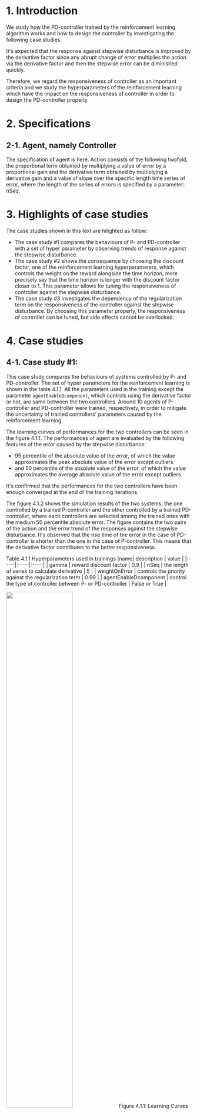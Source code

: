 

# 1. Introduction

We study how the PD-controller trained by the reinforcement learning algorithm works
and how to design the controller
by investigating the following case studies.

It's expected that 
the response against stepwise disturbance 
is improved by the derivative factor
since any abrupt change of error multiplies the action
via the derivative factor and then the stepwise error can be diminished quickly.

Therefore, we regard the responsiveness of controller as an important criteria
and we study the hyperparameters of the reinforcement learning 
which have the impact on the responsiveness of controller
in order to design the PD-controller properly.

# 2. Specifications

## 2-1. Agent, namely Controller
The specification of agent is here.
Action consists of the following twofold,
the proportional term obtained by multiplying a value of error by a proportional gain
and the derivative term obtained by multiplying a derivative gain and a value of slope over the specific length time series of error, 
where the length of the series of errors is specified by a parameter: $nSeq$.

# 3. Highlights of case studies
The case studies shown in this text are hilighted as follow:
- The case study #1 compares the behaviours of P- and PD-controller with a set of hyper parameter by observing trends of response against the stepwise disturbance.
- The case study #2 shows the consequence by choosing the discount factor, one of the reinforcement learning hyperparameters, which controls the weight on the reward alongside the time horizon, more precisely say that the time horizon is longer with the discount factor closer to 1. This parameter allows for tuning the responsiveness of controller against the stepwise disturbance.
- The case study #3 investigates the dependency of the regularization term on the responsiveness of the controller against the stepwise disturbance. By choosing this parameter properly, the responsiveness of controller can be tuned, but side effects cannot be overlooked.

# 4. Case studies

## 4-1. Case study #1: 

This case study compares the behaviours of systems controlled by P- and PD-controller.
The set of hyper parameters for the reinforcement learning is shown in the table 4.1.1.
All the parameters used in the training except the parameter `agentEnableDcomponent`, 
which controls using the derivative factor or not, 
are same between the two controllers.
Around 10 agents of P-controller and PD-controller were trained, respectively, 
in order to mitigate the uncertainty of trained controllers' parameters caused by the reinforcement learning.

The learning curves of performances for the two controllers can be seen in the figure 4.1.1.
The performances of agent are evaluated by the following features of the error caused by the stepwise disturbance:
- 95 percentile of the absolute value of the error, of which the value approximates the peak absolute value of the error except outliers
- and 50 percentile of the absolute value of the error, of which the value approximates the average absolute value of the error except outliers.

It's confirmed that the performances for the two controllers have been enough converged at the end of the training iterations.

The figure 4.1.2 shows the simulation results of the two systems, the one controlled by a trained P-controller
and the other controlled by a trained PD-controller, where each controllers are selected among the trained ones with the medium 50 percentile absolute error.
The figure contains the two pairs of the action and the error trend of the responses against the stepwise disturbance.
It's observed that the rise time of the error in the case of PD-controller is shorter than the one in the case of P-controller.
This means that the derivative factor contributes to the better responsiveness.

Table 4.1.1 Hyperparameters used in trainings
|name| description | value |
|:----:|:----:|:----:|
| gamma | reward discount factor | 0.9 |
| nSeq | the length of series to calculate derivative | 5 |
| weightOnError | controls the priority against the regularization term  | 0.99 |
| agentEnableDcomponent | control the type of controller between P- or PD-controller | False or True |

<img src="./img/cs1f_error_features_boxplot2.png" width = "60%"> 
Figure 4.1.1: Learning Curves of the error against the stepwise disturbance

<img src="./img/cs1f_trend.png" width = "60%"> 
Figure 4.1.2: Simulation results of the responses against the stepwise disturbance for P- and PD-controller, respectively

## 4-2. Case study #2:

Here, we study hyperparameter of the reinforcement learning which can significantly influence the responsiveness against the error.
It's supposed to choose the discount factor, `gamma`, because of the following reasons.
First of all, the discount factor controls the priority of rewards alongside the time horizon, 
in fact, 
seeing the [definition of the discounted infinite sum of rewards](https://en.wikipedia.org/wiki/Reinforcement_learning#Criterion_of_optimality),
if the discount factor closes to 1 then, agents are oriented to the long term reward.
In contrast, with the smaller discount factor, still non negative, 
agent seeks for gaining reward in the short-term by diminishing the error as quickly as possible.
That's the reasoning behind choosing the discount factor as the control parameter of the responsiveness.

The set of hyperparameters used in the trainings is shown in the table 4.2.1.
Given that the discounting factor can be given as `1-1/T`, where `T` denotes the time constant of a moving average of rewards,
the options of discount factor, 0.9, 0.95 and 0.975, are according to the options of time constant, T = 10, 20 and 40, respectively.
This interpretation enables to understand the discount factor easily,
because the time constant can directly control the rise time of the response against the stepwise error.

The figure 4.2.1 shows the learning curve of the performances of trained agents by using the features which are mentioned in the case study 1.
All the performances of trained agents have been enough saturated at the end of training iterations, however,
the agents with the discount factor closer to 1 are likely to converge more slowly.

The simulated response of closed loop system controlled by instances selected from trained agents with the same criteria used in the case study 1,
is shown in the figure 4.2.2.
The rise time of response against stepwise disturbance controlled by trained agents 
is shown in the figure 4.2.3.
Both results tell us that,
with the discount factor closer to 1, namely with the longer time constant, 
the rise time becomes longer.

Table 4.2.1 Hyperparameters used in trainings
|name| description | value |
|:----:|:----:|:----:|
| gamma | reward discount factor | 0.9, 0.95 and 0.975 |
| nSeq | the length of series to calculate derivative | 5 |
| weightOnError | controls the priority against the regularization term  | 0.99 |
| agentEnableDcomponent | control the type of controller between P- or PD-controller | True(PD-controller only) |

<img src="./img/cs2a_error_features_boxplot2.png" width = "60%"> 
Figure 4.2.1: Learning Curves of trained agents' performances

<img src="./img/cs2a_trend.png" width = "60%"> 
Figure 4.2.2: Simulation results of the responses against the stepwise disturbance for the given three discount factors, respectively

<img src="./img/cs2a_rise_time_boxplot.png" width = "60%"> 
Figure 4.2.3: Learning Curves of rise times of trained controllers

## 4-3. Case study #3:

In the context of control theory,
the regularization term, which is usually defined as the norm of manipulation values,
often serves the restriction of the abrupt change of the action
and then leads to less sensitive controller against disturbances.

The weight parameter, which is the proportional rate to combine the two reward components, say, 
the absolute value of the error and the one of the action, can work as the regularization parameter.
Here, we study how the weight parameter can affect the responsiveness against the disturbance and 
how it can stabilise learning processes.

The following two environments are considered.
- The environment with the stepwise disturbance,
- and the one with the stepwise disturbance and also the gaussian distributed noise.

Thinking about the second environment can not be skipped
because the counter effect by less regularization, which is the vulnarability against the gaussian distributed noise, should be checked.

The hyperparameters used in the training are shown in the table 4.3.1.
The weigt parameter, namely `weightOnError`, is chose from the three options,
where with the value closer to 1 the regularization gets smaller.

The learning curves of the parameters of trained agents are shown in the figure 4.3.1(a),(b) and (c).
And the figure 4.3.2(a) and (b) shows the learning curves of the features of the error and the rise time, respectively.
We observe as follows.
- For all the cases, whether with or without the gaussian distributed noise or however small the regularization terms are, the training processes have been converged at the end of training iterations. Though, in the case with the least regularization term, `weightOnError=0.99`, the learnings with the gaussian distributed noise are more stable than the ones without the noise.
- When the regularization term goes smaller, the magnitudes of the proportional and derivative gains without the gaussian distributed noise become larger, which means that trained controllers response against the disturbance more quickly. The same thing can be confirmed in the gains trained under the environment with the noise. Comparing the gains tuned under environments without and with the noise, the absolute values of the first are larger than the ones of the later.
- Rise times are very unstable and vulnable against the regularizationterm and the gaussian distributed noise generated in the environment. As alread mentioned in the above item, with the lighter regularization, generally speaking, we can acquire faster controller, however, the peformance of the quickness varies inside the single fixed parameter set.
- The lighter the weight parameter is, the smaller Rise time is. The median value of rise time with the lightest regularization term, 15, is shorter than the one with the medium regularization term, 55 and also than the one with the largest regularization term, 80. This fact is consistent with the second finding. However, the rise times, especially with the lightest regularization and trained under the environment without the Gaussian noise, are unstable. Actually, they distributed from 0 to nearly 40.

The first finding can interestingly imply that
the regularization term can be replaced by the disturbance of the environment
and furthermore that, thiking that noises are generally accompanied with environments,
it's not mandate to add the regularization term in the reinforcement learning framework.

And according to the third finding, it's hard to evaluate the responsiveness against the stepwise disturbance
by using the rise time. This criteria is too sensitive to trained parameters.

Table 4.3.1 Hyperparameters used in trainings
|name| description | value |
|:----:|:----:|:----:|
| gamma | reward discount factor | 0.9 |
| nSeq | the length of series to calculate derivative | 5 |
| weightOnError | controls the priority against the regularization term  | 0.5, 0.9 or 0.99 |
| amplitudeDv | standard deviation of gaussian noise | 0 or 0.1 |
| agentEnableDcomponent | control the type of controller between P- or PD-controller | True(PD-controller only) |

<img src="./img/cs3c_p_gainD_distribution.png" width = "60%"> 
Figure 4.3.1(a): Learning curves of the trained derivative gains

<img src="./img/cs3c_p_gainP_distribution.png" width = "60%"> 
Figure 4.3.1(b): Learning curves of the trained proportional gains

<img src="./img/cs3c_policy_sd_distribution.png" width = "60%"> 
Figure 4.3.1(c): Learning curves of the trained standard deviation of the noise generated by agents

<img src="./img/cs3c_error_features_boxplot2.png" width = "60%"> 
Figure 4.3.2(a): Learning Curves of trained agents' performances

<img src="./img/cs3c_rise_time_boxplot.png" width = "60%"> 
Figure 4.3.2(b): Learning Curves of rise times of trained controllers
